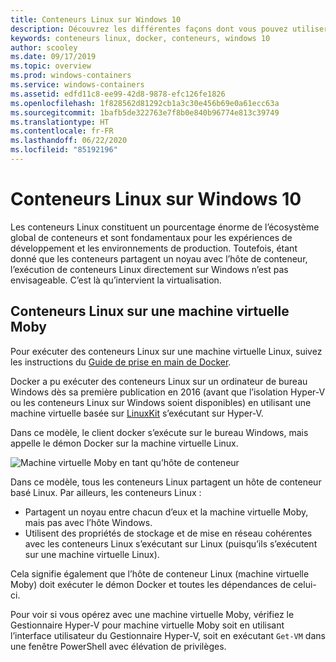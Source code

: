 ```yaml
---
title: Conteneurs Linux sur Windows 10
description: Découvrez les différentes façons dont vous pouvez utiliser Hyper-V pour exécuter des conteneurs Linux sur Windows 10 comme s’ils étaient natifs.
keywords: conteneurs linux, docker, conteneurs, windows 10
author: scooley
ms.date: 09/17/2019
ms.topic: overview
ms.prod: windows-containers
ms.service: windows-containers
ms.assetid: edfd11c8-ee99-42d8-9878-efc126fe1826
ms.openlocfilehash: 1f828562d81292cb1a3c30e456b69e0a61ecc63a
ms.sourcegitcommit: 1bafb5de322763e7f8b0e840b96774e813c39749
ms.translationtype: HT
ms.contentlocale: fr-FR
ms.lasthandoff: 06/22/2020
ms.locfileid: "85192196"
---
```

# <a name="linux-containers-on-windows-10"></a>Conteneurs Linux sur Windows 10

Les conteneurs Linux constituent un pourcentage énorme de l’écosystème global de conteneurs et sont fondamentaux pour les expériences de développement et les environnements de production.  Toutefois, étant donné que les conteneurs partagent un noyau avec l’hôte de conteneur, l’exécution de conteneurs Linux directement sur Windows n’est pas envisageable. C’est là qu’intervient la virtualisation.

## <a name="linux-containers-in-a-moby-vm"></a>Conteneurs Linux sur une machine virtuelle Moby

Pour exécuter des conteneurs Linux sur une machine virtuelle Linux, suivez les instructions du [Guide de prise en main de Docker](https://docs.docker.com/docker-for-windows/).

Docker a pu exécuter des conteneurs Linux sur un ordinateur de bureau Windows dès sa première publication en 2016 (avant que l’isolation Hyper-V ou les conteneurs Linux sur Windows soient disponibles) en utilisant une machine virtuelle basée sur [LinuxKit](https://github.com/linuxkit/linuxkit) s’exécutant sur Hyper-V.

Dans ce modèle, le client docker s’exécute sur le bureau Windows, mais appelle le démon Docker sur la machine virtuelle Linux.

![Machine virtuelle Moby en tant qu’hôte de conteneur](media/MobyVM.png)

Dans ce modèle, tous les conteneurs Linux partagent un hôte de conteneur basé Linux. Par ailleurs, les conteneurs Linux :

* Partagent un noyau entre chacun d’eux et la machine virtuelle Moby, mais pas avec l’hôte Windows.
* Utilisent des propriétés de stockage et de mise en réseau cohérentes avec les conteneurs Linux s’exécutant sur Linux (puisqu’ils s’exécutent sur une machine virtuelle Linux).

Cela signifie également que l’hôte de conteneur Linux (machine virtuelle Moby) doit exécuter le démon Docker et toutes les dépendances de celui-ci.

Pour voir si vous opérez avec une machine virtuelle Moby, vérifiez le Gestionnaire Hyper-V pour machine virtuelle Moby soit en utilisant l’interface utilisateur du Gestionnaire Hyper-V, soit en exécutant `Get-VM` dans une fenêtre PowerShell avec élévation de privilèges.
